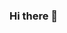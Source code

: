 ### Hi there 👋

<!--
**Mattia-Gal/Mattia-Gal** is a ✨ _special_ ✨ repository because its `README.md` (this file) appears on your GitHub profile.

I'm Mattia, a Data-driven digital marketer with over 5 years of experience in media, marketing, and sales, leveraging results to inform strategic decisions. Proven expertise in developing and implementing end-to-end paid acquisition strategies. Upskilling now to data and digital analysis, providing crucial insights to guide companies in making informed, business data-driven decisions.

Here are some ideas to get you started:

- 📊 Data Viz: Looker Studio, Power BI
- 📈 Analytics: GA4
- ⚙️ Data Transformation: Big Query
- Data Collection: Google Sheets, Google TAG Manager
- 🌱 I’m currently learning: Python 🐍, Qilk
- 👯 I’m looking to collaborate on Digital Performance Analysis, Digital Analysis 
- 🤔 I’m looking for help with ...
- 💬 Ask me about the services I provide: Growth Marketing, Digital Strategies, Digital Tracking, Digital Analytics, Data Analysis
- 📫 How to reach me: mattia.galiano@gmail.com 
- 😄 Pronouns: he/him
- ⚡ Fun fact: every time I go to a new place I look for the best kebabs 🌯
-->
